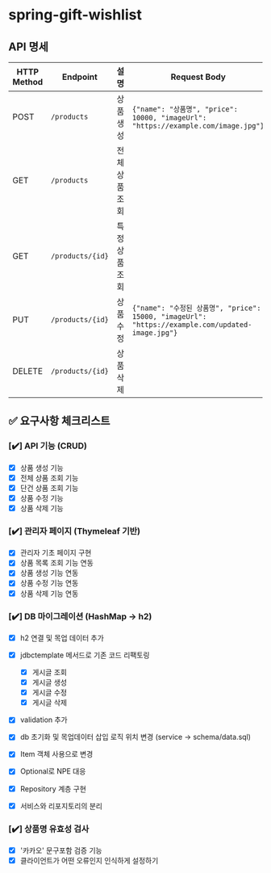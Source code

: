 # spring-gift-wishlist

## API 명세

| HTTP Method | Endpoint         | 설명             | Request Body | Response  |
|-------------|------------------|----------------|-----------|-----------|
| POST | `/products`      | 상품 생성          | `{"name": "상품명", "price": 10000, "imageUrl": "https://example.com/image.jpg"}` | 생성된 상품 id |
| GET | `/products`      | 전체 상품 조회       |  | 상품 목록     |
| GET | `/products/{id}` | 특정 상품 조회       |  | 상품 상세 정보  |
| PUT | `/products/{id}` | 상품 수정          | `{"name": "수정된 상품명", "price": 15000, "imageUrl": "https://example.com/updated-image.jpg"}` | 수정된 상품 정보 |
| DELETE | `/products/{id}` | 상품 삭제          |  | 삭제 완료 메시지 |

## ✅ 요구사항 체크리스트

### [✔️] API 기능 (CRUD)
- [X] 상품 생성 기능
- [X] 전체 상품 조회 기능
- [X] 단건 상품 조회 기능
- [X] 상품 수정 기능
- [X] 상품 삭제 기능

### [✔️] 관리자 페이지 (Thymeleaf 기반)
- [X] 관리자 기초 페이지 구현
- [X] 상품 목록 조회 기능 연동
- [X] 상품 생성 기능 연동
- [X] 상품 수정 기능 연동
- [X] 상품 삭제 기능 연동

### [✔️] DB 마이그레이션 (HashMap -> h2)
- [X] h2 연결 및 목업 데이터 추가
- [X] jdbctemplate 메서드로 기존 코드 리팩토링
    - [X] 게시글 조회
    - [X] 게시글 생성
    - [X] 게시글 수정
    - [X] 게시글 삭제
- [X] validation 추가
- [X] db 초기화 및 목업데이터 삽입 로직 위치 변경 (service -> schema/data.sql)
- [X] Item 객체 사용으로 변경
- [X] Optional로 NPE 대응
- [X] Repository 계층 구현
- [X] 서비스와 리포지토리의 분리


### [✔️] 상품명 유효성 검사
- [X] '카카오' 문구포함 검증 기능
- [X] 클라이언트가 어떤 오류인지 인식하게 설정하기
